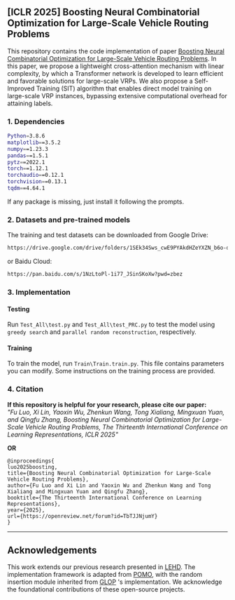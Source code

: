 

## [ICLR 2025] Boosting Neural Combinatorial Optimization for Large-Scale Vehicle Routing Problems

This repository contains the code implementation of paper [Boosting Neural Combinatorial Optimization for Large-Scale Vehicle Routing Problems](https://openreview.net/pdf?id=TbTJJNjumY). In this paper, we propose a lightweight cross-attention mechanism with linear complexity, by which a Transformer network is developed to learn efficient and favorable solutions for large-scale VRPs. We also propose a Self-Improved Training (SIT) algorithm that enables direct model training on large-scale VRP instances, bypassing extensive computational overhead for attaining labels. 

### 1. Dependencies
```bash
Python=3.8.6
matplotlib==3.5.2
numpy==1.23.3
pandas==1.5.1
pytz==2022.1
torch==1.12.1
torchaudio==0.12.1
torchvision==0.13.1
tqdm==4.64.1
```
If any package is missing, just install it following the prompts.

### 2. Datasets and pre-trained models
The training and test datasets can be downloaded from Google Drive:
```bash
https://drive.google.com/drive/folders/1SEk34Sws_cwE9PYAkdHZeYXZN_b6o-db?usp=sharing
```
or  Baidu Cloud:
```bash
https://pan.baidu.com/s/1NzLtoPl-1i77_JSinSKoXw?pwd=zbez
```

### 3. Implementation

#### Testing
Run `Test_All\test.py` and `Test_All\test_PRC.py` to test the model using `greedy search` and `parallel random reconstruction`, respectively.

#### Training

To train the model, run `Train\Train.train.py`. This file contains parameters you can modify. Some instructions on the training process are provided.


### 4. Citation

**If this repository is helpful for your research, please cite our paper:<br />**
*"Fu Luo, Xi Lin, Yaoxin Wu, Zhenkun Wang, Tong Xialiang, Mingxuan Yuan, and Qingfu Zhang, Boosting Neural Combinatorial Optimization for Large-Scale Vehicle Routing Problems, The Thirteenth International Conference on Learning Representations, ICLR 2025" <br />*

**OR**

```
@inproceedings{
luo2025boosting,
title={Boosting Neural Combinatorial Optimization for Large-Scale Vehicle Routing Problems},
author={Fu Luo and Xi Lin and Yaoxin Wu and Zhenkun Wang and Tong Xialiang and Mingxuan Yuan and Qingfu Zhang},
booktitle={The Thirteenth International Conference on Learning Representations},
year={2025},
url={https://openreview.net/forum?id=TbTJJNjumY}
}
```
****


## Acknowledgements
This work extends our previous research presented in [LEHD](https://github.com/CIAM-Group/NCO_code/tree/main/single_objective/LEHD). 
The implementation framework is adapted from [POMO](https://github.com/yd-kwon/POMO), with the random insertion module inherited from [GLOP](https://github.com/henry-yeh/GLOP) 's implementation. We acknowledge the foundational contributions of these open-source projects.
